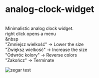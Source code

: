 # analog-clock-widget

<br>Minimalistic analog clock widget.
<br>right click opens a menu<br>
                                   &nbsp   <br>"Zmniejsz wielkość"    -> Lower the size
                                      <br>"Zwiększ wielkość"     -> Increase the size
                                      <br>"Odwróc kolory"        -> Reverse colors
                                      <br>"Zakończ"              -> Terminate


![zegar test](https://user-images.githubusercontent.com/112806657/188732406-fb3f588b-3864-4b5d-80de-00c957f49207.PNG)
